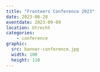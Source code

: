 ```yaml
---
title: "Fronteers Conference 2023"
date: 2023-06-28
eventdate: 2023-09-09
location: Utrecht
categories: 
    - conference
graphic: 
  src: banner-conference.jpg
  width: 100
  height: 110
---
```



